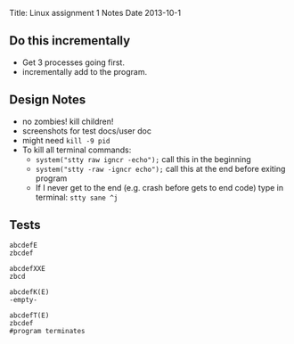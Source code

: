 Title: Linux assignment 1 Notes
Date 2013-10-1

Do this incrementally
-----------------------

* Get 3 processes going first.
* incrementally add to the program.

Design Notes
--------------

* no zombies! kill children!
* screenshots for test docs/user doc
* might need `kill -9 pid`
* To kill all terminal commands:
    * `system("stty raw igncr -echo");` call this in the beginning
    * `system("stty -raw -igncr echo");` call this at the end before exiting program
    * If I never get to the end (e.g. crash before gets to end code) type in terminal:
    `stty sane ^j`

Tests
------

    abcdefE
    zbcdef

    abcdefXXE
    zbcd

    abcdefK(E)
    -empty-

    abcdefT(E)
    zbcdef
    #program terminates
